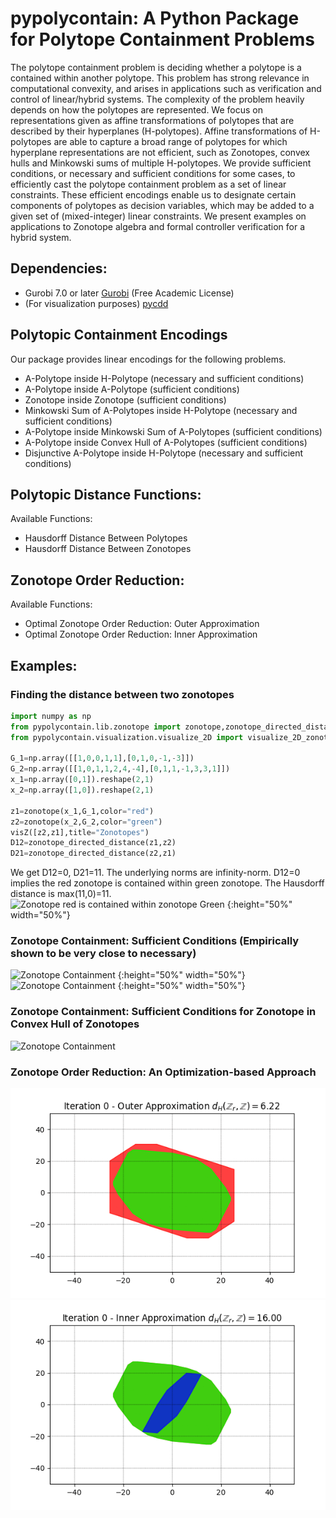 # pypolycontain: A Python Package for Polytope Containment Problems

The polytope containment problem is deciding whether a polytope is a contained within another polytope.
This problem has strong relevance in computational convexity, and arises in applications such as verification and control of linear/hybrid systems.
The complexity of the problem heavily depends on how the polytopes are represented. 
We focus on representations given as affine transformations of polytopes that are described by their hyperplanes (H-polytopes). 
Affine transformations of H-polytopes are able to capture a broad range of polytopes for which hyperplane representations are not efficient,
 such as Zonotopes, convex hulls and Minkowski sums of multiple H-polytopes.
 We provide sufficient conditions, or necessary and sufficient conditions for some cases,
 to efficiently cast the polytope containment problem as a set of linear constraints.
 These efficient encodings enable us to designate certain components of  polytopes as decision variables,
 which may be added to a given set of (mixed-integer) linear constraints. 
We present examples on applications to Zonotope algebra and formal controller verification for a hybrid system.

## Dependencies:
* Gurobi 7.0 or later [Gurobi](https://gurobi.com) (Free Academic License)
* (For visualization purposes) [pycdd](https://pycddlib.readthedocs.io/en/latest/index.html)



## Polytopic Containment Encodings
Our package provides linear encodings for the following problems.
* A-Polytope inside H-Polytope (necessary and sufficient conditions)
* A-Polytope inside A-Polytope (sufficient conditions)
* Zonotope inside Zonotope (sufficient conditions)
* Minkowski Sum of A-Polytopes inside H-Polytope (necessary and sufficient conditions)
* A-Polytope inside Minkowski Sum of A-Polytopes (sufficient conditions)
* A-Polytope inside Convex Hull of A-Polytopes (sufficient conditions)
* Disjunctive A-Polytope inside H-Polytope (necessary and sufficient conditions)

## Polytopic Distance Functions:
Available Functions:
* Hausdorff Distance Between Polytopes
* Hausdorff Distance Between Zonotopes

## Zonotope Order Reduction:
Available Functions:
* Optimal Zonotope Order Reduction: Outer Approximation
* Optimal Zonotope Order Reduction: Inner Approximation

## Examples:

### Finding the distance between two zonotopes
```python
import numpy as np
from pypolycontain.lib.zonotope import zonotope,zonotope_directed_distance
from pypolycontain.visualization.visualize_2D import visualize_2D_zonotopes as visZ

G_1=np.array([[1,0,0,1,1],[0,1,0,-1,-3]])
G_2=np.array([[1,0,1,1,2,4,-4],[0,1,1,-1,3,3,1]])
x_1=np.array([0,1]).reshape(2,1)
x_2=np.array([1,0]).reshape(2,1)

z1=zonotope(x_1,G_1,color="red")
z2=zonotope(x_2,G_2,color="green")
visZ([z2,z1],title="Zonotopes")
D12=zonotope_directed_distance(z1,z2)
D21=zonotope_directed_distance(z2,z1) 
```
We get D12=0, D21=11. The underlying norms are infinity-norm. D12=0 implies the red zonotope is contained within green zonotope. 
The Hausdorff distance is max(11,0)=11.
![](https://imgur.com/jSO5DaM.png "Zonotope red is contained within zonotope Green") {:height="50%" width="50%"}


### Zonotope Containment: Sufficient Conditions (Empirically shown to be very close to necessary)
![](https://imgur.com/bG5ykUa.png "Zonotope Containment") {:height="50%" width="50%"}
![](https://imgur.com/bIHKoUI.png "Zonotope Containment") {:height="50%" width="50%"}

### Zonotope Containment: Sufficient Conditions for Zonotope in Convex Hull of Zonotopes
![](https://imgur.com/GHQo7nf.ong "Zonotope Containment")


### Zonotope Order Reduction: An Optimization-based Approach
![](tests/figures/zonotope_reduction_outer.gif "Order Reduction - Outer-Approximation")
![](tests/figures/zonotope_reduction_inner.gif "Order Reduction - Inner-Approximation")